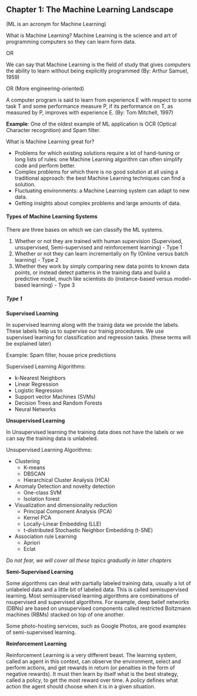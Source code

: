 ## Chapter 1: The Machine Learning Landscape
(ML is an acronym for Machine Learning)

What is Machine Learning?
Machine Learning is the science and art of programming computers so they can learn form data. 

OR 

We can say that Machine Learning is the field of study that gives computers the ability to learn without being explicitly programmed (By: Arthur Samuel, 1959)

OR (More engineering-oriented)

A computer program is said to learn from experience E with respect to some task T and some performance measure P, if its performance on T, as measured by P, improves with experience E. (By: Tom Mitchell, 1997)

**Example**: One of the oldest example of ML application is OCR (Optical Character recognition) and Spam filter.

What is Machine Learning great for?
* Problems for which existing solutions require a lot of hand-tuning or long lists of rules: one Machine Learning algorithm can often simplify code and perform better.
* Complex problems for which there is no good solution at all using a traditional approach: the best Machine Learning techniques can find a solution.
* Fluctuating environments: a Machine Learning system can adapt to new data.
* Getting insights about complex problems and large amounts of data.

#### Types of Machine Learning Systems

There are three bases on which we can classify the ML systems.

1. Whether or not they are trained with human supervision (Supervised, unsupervised, Semi-supervised and reinforcement learning) - Type 1
2. Whether or not they can learn incrementally on fly (Online versus batch learning) - Type 2
3. Whether they work by simply comparing new data points to known data points, or instead detect patterns in the training data and build a predictive model, much like scientists do (instance-based versus model-based learning) - Type 3

##### Type 1

**Supervised Learning**

In supervised learning along with the trainig data we provide the labels. These labels help us to supervise our trainig procedures. We use supervised learning for classification and regression tasks. (these terms will be explained later)

Example: Spam filter, house price predictions

Supervised Learning Algorithms:
* k-Nearest Neighbors
* Linear Regression
* Logistic Regression
* Support vector Machines (SVMs)
* Decision Trees and Random Forests
* Neural Networks

**Unsupervised Learning**

In Unsupervised learning the training data does not have the labels or we can say the training data is unlabeled. 

Unsupervised Learning Algorithms:
* Clustering
    * K-means
    * DBSCAN
    * Hierarchical Cluster Analysis (HCA)
* Anomaly Detection and novelty detection
    * One-class SVM
    * Isolation forest
* Visualization and dimensionality reduction
    * Principal Component Analysis (PCA)
    * Kernel PCA
    * Locally-Linear Embedding (LLE)
    * t-distributed Stochastic Neighbor Embedding (t-SNE)
* Association rule Learning
    * Apriori
    * Eclat

*Do not fear, we will cover all these topics gradually in later chapters*

**Semi-Supervised Learning**

Some algorithms can deal with partially labeled training data, usually a lot of unlabeled data and a little bit of labeled data. This is called semisupervised learning. Most semisupervised learning algorithms are combinations of nsupervised and supervised algorithms. For example, deep belief networks (DBNs) are based on unsupervised components called restricted Boltzmann machines (RBMs) stacked on top of one another.

Some photo-hosting services, such as Google Photos, are good examples of semi-supervised learning.

**Reinforcement Learning**

Reinforcement Learning is a very different beast. The learning system, called an agent in this context, can observe the environment, select and perform actions, and get rewards in return (or penalties in the form of negative rewards). It
must then learn by itself what is the best strategy, called a policy, to get the most reward over time. A *policy* defines what action the agent should choose when it is in a given situation.